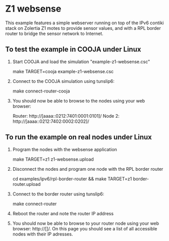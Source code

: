 Z1 websense
===========

This example features a simple webserver running on top of the IPv6 contiki
stack on Zolertia Z1 motes to provide sensor values, and with a RPL border
router to bridge the sensor network to Internet.


To test the example in COOJA under Linux
----------------------------------------

1. Start COOJA and load the simulation "example-z1-websense.csc"

    make TARGET=cooja example-z1-websense.csc

2. Connect to the COOJA simulation using tunslip6:

    make connect-router-cooja

3. You should now be able to browse to the nodes using your web browser:

   Router: http://[aaaa::0212:7401:0001:0101]/
   Node 2: http://[aaaa::0212:7402:0002:0202]/


To run the example on real nodes under Linux
--------------------------------------------

1. Program the nodes with the websense application

    make TARGET=z1 z1-websense.upload

2. Disconnect the nodes and program one node with the RPL border router

    cd examples/ipv6/rpl-border-router && make TARGET=z1 border-router.upload

3. Connect to the border router using tunslip6:

    make connect-router

4. Reboot the router and note the router IP address

5. You should now be able to browse to your router node using your web
   browser: http://[<ROUTER IPv6 ADDRESS>]/. On this page you should
   see a list of all accessible nodes with their IP adresses.
